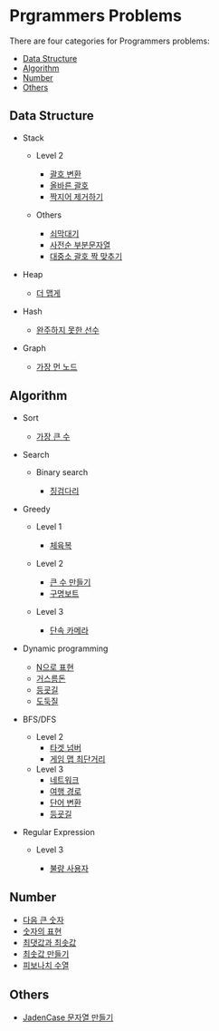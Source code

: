 Prgrammers Problems
=====================

There are four categories for Programmers problems:

- [Data Structure](#data-structure)
- [Algorithm](#algorithm)
- [Number](#number)
- [Others](#others)

## Data Structure

* Stack

    * Level 2
        * [괄호 변환](coding_test/kakao_blind_recruitment/2020/change_parenthesis.ipynb)
	    * [올바른 괄호](ds/stack/right_parenthesis.ipynb)
	    * [짝지어 제거하기](ds/stack/pair_removal.ipynb)

    * Others
        * [쇠막대기](ds/stack/iron_pipe.ipynb)
        * [사전순 부분문자열](ds/stack/alphabetical_part_string.ipynb)
        * [대중소 괄호 짝 맞추기](ds/stack/matching_parenthesis.ipynb)


* Heap

    * [더 맵게](ds/heap/more_spicy.ipynb)

* Hash

    * [완주하지 못한 선수](ds/hash/incomplete_player.ipynb)

* Graph

    * [가장 먼 노드](ds/graph/furthest_node.ipynb)

## Algorithm

* Sort

    * [가장 큰 수](algo/sort/the_biggest_number.ipynb)

* Search

    * Binary search

        * [징검다리](algo/search/binary_search/stepping_stone.ipynb)

* Greedy

    * Level 1
        
        * [체육복](algo/greedy/gym_suit.ipynb)

    * Level 2
        
        * [큰 수 만들기](algo/greedy/creating_big_number.ipynb)
        * [구명보트](algo/greedy/lifeboat.ipynb)

    * Level 3
        
        * [단속 카메라](algo/greedy/speed_camera.ipynb)

* Dynamic programming

    * [N으로 표현](algo/dp/n_representation.ipynb)
    * [거스름돈](algo/dp/change.ipynb)
    * [등굣길](algo/dp/way_to_school.ipynb)
    * [도둑질](algo/dp/theft.ipynb)

* BFS/DFS

    * Level 2
        * [타겟 넘버](algo/bfs_dfs/target_number.ipynb)
        * [게임 맵 최단거리](algo/bfs_dfs/shortest_path_in_game_map.ipynb)
    * Level 3
        * [네트워크](algo/bfs_dfs/network.ipynb)
        * [여행 경로](algo/bfs_dfs/travel_route.ipynb)
        * [단어 변환](algo/bfs_dfs/word_change.ipynb)
        * [등굣길](algo/bfs_dfs/way_to_school.ipynb)

* Regular Expression

    * Level 3

        * [불량 사용자](coding_test/kakao_intern_test/2019/bad_user.ipynb)

## Number

* [다음 큰 숫자](number/next_bigger_number.ipynb)
* [숫자의 표현](number/representation_of_number.ipynb)
* [최댓값과 최솟값](number/max_and_min.ipynb)
* [최솟값 만들기](number/make_min_num.ipynb)
* [피보나치 수열](number/fibonacci_number.ipynb)


## Others

* [JadenCase 문자열 만들기](others/jadencase_string.ipynb)
